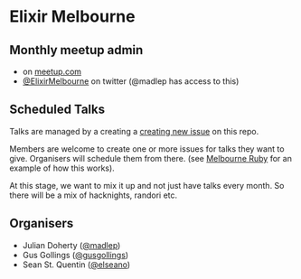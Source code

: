 # Elixir Melbourne
## Monthly meetup admin

- on [meetup.com](http://www.meetup.com/Elixir-Melbourne/)
- [@ElixirMelbourne](https://twitter.com/ElixirMelbourne) on twitter (@madlep has access to this)

## Scheduled Talks
Talks are managed by a creating a [creating new issue](https://github.com/elixir-melbourne/meetup/issues/new) on this repo.

Members are welcome to create one or more issues for talks they want to give. Organisers will schedule them from there. (see [Melbourne Ruby](https://github.com/rails-oceania/melbourne-ruby/issues?utf8=%E2%9C%93&q=is%3Aissue) for an example of how this works).

At this stage, we want to mix it up and not just have talks every month. So there will be a mix of hacknights, randori etc.

## Organisers
- Julian Doherty ([@madlep](https://github.com/madlep))
- Gus Gollings ([@gusgollings](https://github.com/gusgollings))
- Sean St. Quentin ([@elseano](https://github.com/elseano))
